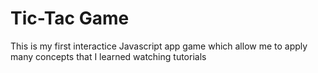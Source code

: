 # Tic-Tac Game

This is my first interactice Javascript app game which allow me to apply many concepts that I learned watching tutorials
